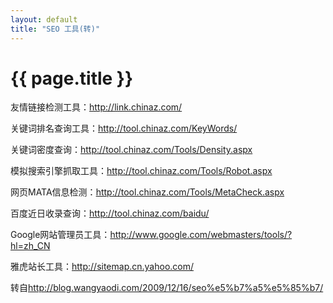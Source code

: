 ```yaml
---
layout: default
title: "SEO 工具(转)"
---
```


# {{ page.title }}

友情链接检测工具：<http://link.chinaz.com/>

关键词排名查询工具：<http://tool.chinaz.com/KeyWords/>

关键词密度查询：<http://tool.chinaz.com/Tools/Density.aspx>

模拟搜索引擎抓取工具：<http://tool.chinaz.com/Tools/Robot.aspx>

网页MATA信息检测：<http://tool.chinaz.com/Tools/MetaCheck.aspx>

百度近日收录查询：<http://tool.chinaz.com/baidu/>

Google网站管理员工具：<http://www.google.com/webmasters/tools/?hl=zh_CN>

雅虎站长工具：<http://sitemap.cn.yahoo.com/>

转自<http://blog.wangyaodi.com/2009/12/16/seo%e5%b7%a5%e5%85%b7/>
